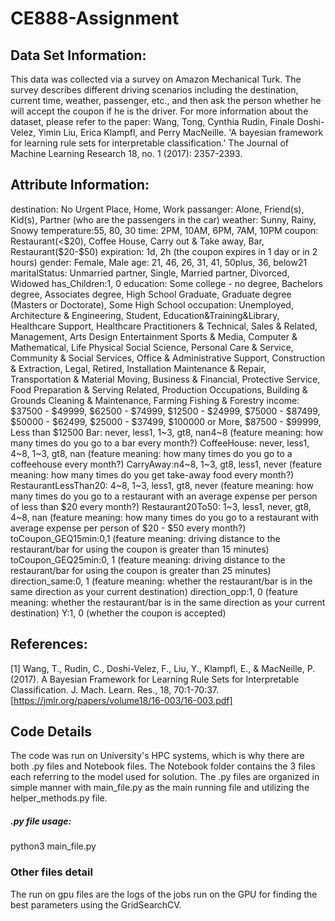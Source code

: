 # CE888-Assignment
## Data Set Information:

This data was collected via a survey on Amazon Mechanical Turk. The survey describes different driving scenarios including the destination, current time, weather, passenger, etc., and then ask the person whether he will accept the coupon if he is the driver. For more information about the dataset, please refer to the paper:
Wang, Tong, Cynthia Rudin, Finale Doshi-Velez, Yimin Liu, Erica Klampfl, and Perry MacNeille. 'A bayesian framework for learning rule sets for interpretable classification.' The Journal of Machine Learning Research 18, no. 1 (2017): 2357-2393.

## Attribute Information:

destination: No Urgent Place, Home, Work
passanger: Alone, Friend(s), Kid(s), Partner (who are the passengers in the car)
weather: Sunny, Rainy, Snowy
temperature:55, 80, 30
time: 2PM, 10AM, 6PM, 7AM, 10PM
coupon: Restaurant(<$20), Coffee House, Carry out & Take away, Bar, Restaurant($20-$50)
expiration: 1d, 2h (the coupon expires in 1 day or in 2 hours)
gender: Female, Male
age: 21, 46, 26, 31, 41, 50plus, 36, below21
maritalStatus: Unmarried partner, Single, Married partner, Divorced, Widowed
has_Children:1, 0
education: Some college - no degree, Bachelors degree, Associates degree, High School Graduate, Graduate degree (Masters or Doctorate), Some High School
occupation: Unemployed, Architecture & Engineering, Student,
Education&Training&Library, Healthcare Support,
Healthcare Practitioners & Technical, Sales & Related, Management,
Arts Design Entertainment Sports & Media, Computer & Mathematical,
Life Physical Social Science, Personal Care & Service,
Community & Social Services, Office & Administrative Support,
Construction & Extraction, Legal, Retired,
Installation Maintenance & Repair, Transportation & Material Moving,
Business & Financial, Protective Service,
Food Preparation & Serving Related, Production Occupations,
Building & Grounds Cleaning & Maintenance, Farming Fishing & Forestry
income: $37500 - $49999, $62500 - $74999, $12500 - $24999, $75000 - $87499,
$50000 - $62499, $25000 - $37499, $100000 or More, $87500 - $99999, Less than $12500
Bar: never, less1, 1~3, gt8, nan4~8 (feature meaning: how many times do you go to a bar every month?)
CoffeeHouse: never, less1, 4~8, 1~3, gt8, nan (feature meaning: how many times do you go to a coffeehouse every month?)
CarryAway:n4~8, 1~3, gt8, less1, never (feature meaning: how many times do you get take-away food every month?)
RestaurantLessThan20: 4~8, 1~3, less1, gt8, never (feature meaning: how many times do you go to a restaurant with an average expense per person of less than $20 every month?)
Restaurant20To50: 1~3, less1, never, gt8, 4~8, nan (feature meaning: how many times do you go to a restaurant with average expense per person of $20 - $50 every month?)
toCoupon_GEQ15min:0,1 (feature meaning: driving distance to the restaurant/bar for using the coupon is greater than 15 minutes)
toCoupon_GEQ25min:0, 1 (feature meaning: driving distance to the restaurant/bar for using the coupon is greater than 25 minutes)
direction_same:0, 1 (feature meaning: whether the restaurant/bar is in the same direction as your current destination)
direction_opp:1, 0 (feature meaning: whether the restaurant/bar is in the same direction as your current destination)
Y:1, 0 (whether the coupon is accepted)

## References:
<a id="1">[1]</a> Wang, T., Rudin, C., Doshi-Velez, F., Liu, Y., Klampfl, E., & MacNeille, P. (2017). A Bayesian Framework for Learning Rule Sets for Interpretable Classification. J. Mach. Learn. Res., 18, 70:1-70:37.
[https://jmlr.org/papers/volume18/16-003/16-003.pdf]

## Code Details
The code was run on University's HPC systems, which is why there are both .py files 
and Notebook files. The Notebook folder contains the 3 files each referring to the
model used for solution.
The .py files are organized in simple manner with main_file.py as the main running 
file and utilizing the helper_methods.py file.

##### .py file usage:
python3 main_file.py


### Other files detail
The run on gpu files are the logs of the jobs run on the GPU for finding the best parameters
using the GridSearchCV.
 

